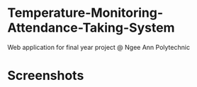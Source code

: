 # Temperature-Monitoring-Attendance-Taking-System
Web application for final year project @ Ngee Ann Polytechnic

# Screenshots
